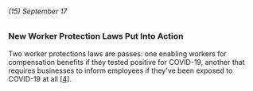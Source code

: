 ###### (15) September 17

### New Worker Protection Laws Put Into Action

Two worker protections laws are passes: one enabling workers for compensation benefits if they tested positive for COVID-19, another that requires businesses to inform employees if they've been exposed to COVID-19 at all [[4]](https://calmatters.org/health/coronavirus/2020/04/gavin-newsom-coronavirus-updates-timeline/).